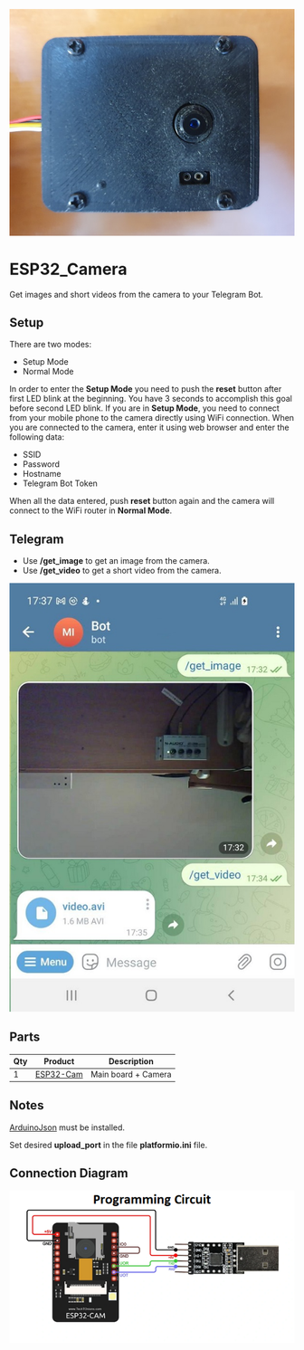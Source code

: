 ![Connection Diagram](Images/ESP32_Camera.jpg)

# ESP32_Camera
Get images and short videos from the camera to your Telegram Bot.

## Setup
There are two modes:
* Setup Mode
* Normal Mode

In order to enter the **Setup Mode** you need to push the **reset** button after first LED blink at the beginning.
You have 3 seconds to accomplish this goal before second LED blink. If you are in **Setup Mode**, 
you need to connect from your mobile phone to the camera directly using WiFi connection.
When you are connected to the camera, enter it using web browser and enter the following data:
* SSID
* Password
* Hostname
* Telegram Bot Token

When all the data entered, push **reset** button again and the camera will connect to the WiFi router in **Normal Mode**.

## Telegram
* Use **/get_image** to get an image from the camera.
* Use **/get_video** to get a short video from the camera.

![Connection Diagram](Images/Telegram.jpeg)

## Parts
| Qty | Product                                                                                                                                                                                                                                                                                                                                                                                                                                                                                                                                                                       | Description         |
| --- |-------------------------------------------------------------------------------------------------------------------------------------------------------------------------------------------------------------------------------------------------------------------------------------------------------------------------------------------------------------------------------------------------------------------------------------------------------------------------------------------------------------------------------------------------------------------------------|---------------------|
|1 | [ESP32-Cam](https://www.aliexpress.com/item/1005004120984897.html?spm=a2g0o.productlist.main.5.7ebd5R2y5R2ysE&algo_pvid=678d2370-c73c-435f-8e1a-0062318aa8d0&aem_p4p_detail=202301041132542689900734771900001747408&algo_exp_id=678d2370-c73c-435f-8e1a-0062318aa8d0-2&pdp_ext_f=%7B%22sku_id%22%3A%2212000028106690443%22%7D&pdp_npi=2%40dis%21ILS%2144.81%2129.13%21%21%21%21%21%402100bc5c16728607741953639d0742%2112000028106690443%21sea&curPageLogUid=Z9I8xc8jFaRt&ad_pvid=202301041132542689900734771900001747408_3&ad_pvid=202301041132542689900734771900001747408_3) | Main board + Camera |

## Notes
[ArduinoJson](https://github.com/bblanchon/ArduinoJson) must be installed.

Set desired **upload_port** in the file **platformio.ini** file.

## Connection Diagram
![Connection Diagram](Images/Connection%20Diagram.png)
